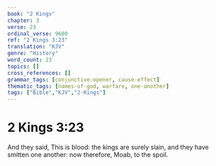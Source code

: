 ```yaml
---
book: "2 Kings"
chapter: 3
verse: 23
ordinal_verse: 9600
ref: "2 Kings 3:23"
translation: "KJV"
genre: "History"
word_count: 23
topics: []
cross_references: []
grammar_tags: [conjunctive-opener, cause-effect]
thematic_tags: [names-of-god, warfare, one-another]
tags: ["Bible","KJV","2-Kings"]
---
```


# 2 Kings 3:23

And they said, This is blood: the kings are surely slain, and they have smitten one another: now therefore, Moab, to the spoil.
